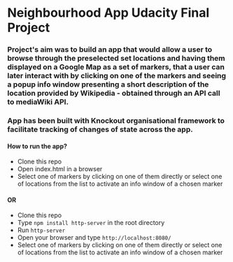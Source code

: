 # Neighbourhood App Udacity Final Project

### Project's aim was to build an app that would allow a user to browse through the preselected set locations and having them displayed on a Google Map as a set of markers, that a user can later interact with by clicking on one of the markers and seeing a popup info window presenting a short description of the location provided by Wikipedia - obtained through an API call to mediaWiki API.

### App has been built with Knockout organisational framework to facilitate tracking of changes of state across the app.

#### How to run the app?

- Clone this repo
- Open index.html in a browser
- Select one of markers by clicking on one of them directly or select one of locations from the list to activate an info window of a chosen marker

#### OR

- Clone this repo
- Type `npm install http-server` in the root directory
- Run `http-server`
- Open your browser and type `http://localhost:8080/`
- Select one of markers by clicking on one of them directly or select one of locations from the list to activate an info window of a chosen marker
